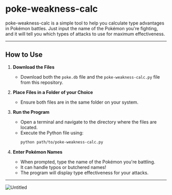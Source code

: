 # poke-weakness-calc

poke-weakness-calc is a simple tool to help you calculate type advantages in Pokémon battles. Just input the name of the Pokémon you're fighting, and it will tell you which types of attacks to use for maximum effectiveness.

---

## How to Use

1. **Download the Files**
   - Download both the `poke.db` file and the `poke-weakness-calc.py` file from this repository.

2. **Place Files in a Folder of your Choice**
   - Ensure both files are in the same folder on your system.

3. **Run the Program**
   - Open a terminal and navigate to the directory where the files are located.
   - Execute the Python file using:
     ```bash
     python path/to/poke-weakness-calc.py
     ```

4. **Enter Pokémon Names**
   - When prompted, type the name of the Pokémon you're battling.
   - It can handle typos or butchered names!
   - The program will display type effectiveness for your attacks.

---

![Untitled](https://github.com/user-attachments/assets/6bd67ae3-9f9c-49aa-894d-c0cb4998d0a2)

